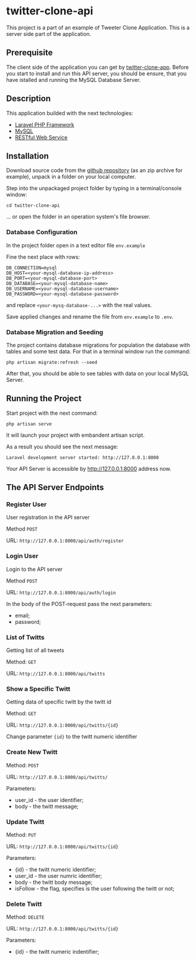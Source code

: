 # twitter-clone-api

This project is a part of an example of Tweeter Clone Application.
This is a server side part of the application.

## Prerequisite

The client side of the application you can get by [twitter-clone-app](https://github.com/vskrip/twitter-clone-app/).
Before you start to install and run this API server, you should be ensure, that you have istalled and running the MySQL Database Server.

## Description

This application builded with the next technologies:

-   [Laravel PHP Framework](https://laravel.com)
-   [MySQL](https://mysql.com)
-   [RESTful Web Service](<https://en.wikipedia.org/wiki/Representational_state_transfer#:~:text=Representational%20state%20transfer%20(REST)%20is,computer%20systems%20on%20the%20internet.>)

## Installation

Download source code from the [github repository](https://github.com/vskrip/twitter-clone-api) (as an zip archive for example), unpack in a folder on your local computer.

Step into the unpackaged project folder by typing in a terminal/console window:

`cd twitter-clone-api`

... or open the folder in an operation system's file browser.

### Database Configuration

In the project folder open in a text editor file `env.example`

Fine the next place with rows:

```
DB_CONNECTION=mysql
DB_HOST=<your-mysql-database-ip-address>
DB_PORT=<your-mysql-database-port>
DB_DATABASE=<your-mysql-database-name>
DB_USERNAME=<your-mysql-database-username>
DB_PASSWORD=<your-mysql-database-password>
```

and replace `<your-mysq-database-...>` with the real values.

Save applied changes and rename the file from `env.example` to `.env`.

### Database Migration and Seeding

The project contains database migrations for population the database with tables and some test data. For that in a terminal window run the command:

`php artisan migrate:refresh --seed`

After that, you should be able to see tables with data on your local MySQL Server.

## Running the Project

Start project with the next command:

`php artisan serve`

It will launch your project with embandent artisan script.

As a result you should see the next message:

`Laravel development server started: http://127.0.0.1:8000`

Your API Server is accessible by http://127.0.0.1:8000 address now.

## The API Server Endpoints

### Register User

User registration in the API server

Method `POST`

URL: `http://127.0.0.1:8000/api/auth/register`

### Login User

Login to the API server

Method `POST`

URL: `http://127.0.0.1:8000/api/auth/login`

In the body of the POST-request pass the next parameters:

-   email;
-   password;

### List of Twitts

Getting list of all tweets

Method: `GET`

URL: `http://127.0.0.1:8000/api/twitts`

### Show a Specific Twitt

Getting data of specific twitt by the twitt id

Method: `GET`

URL: `http://127.0.0.1:8000/api/twitts/{id}`

Change parameter `{id}` to the twitt numeric identifier

### Create New Twitt

Method: `POST`

URL: `http://127.0.0.1:8000/api/twitts/`

Parameters:

-   user_id - the user identifier;
-   body - the twitt message;

### Update Twitt

Method: `PUT`

URL: `http://127.0.0.1:8000/api/twitts/{id}`

Parameters:

-   {id} - the twitt numeric identifier;
-   user_id - the user numric identifier;
-   body - the twitt body message;
-   isFollow - the flag, specifies is the user following the twitt or not;

### Delete Twitt

Method: `DELETE`

URL: `http://127.0.0.1:8000/api/twitts/{id}`

Parameters:

-   {id} - the twitt numeric indentifier;
